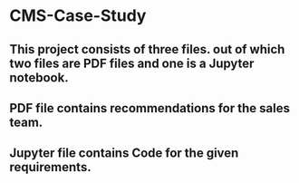 # CMS-Case-Study
## This project consists of three files. out of which two files are PDF files and one is a Jupyter notebook. 
## PDF file contains recommendations for the sales team. 
## Jupyter file contains Code for the given requirements.
